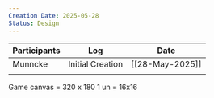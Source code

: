 ```yaml
---
Creation Date: 2025-05-28
Status: Design
---
```


| Participants | Log              | Date            |
| ------------ | ---------------- | --------------- |
| Munncke      | Initial Creation | [[28-May-2025]] |
|              |                  |                 |

Game canvas = 320 x 180
1 un = 16x16